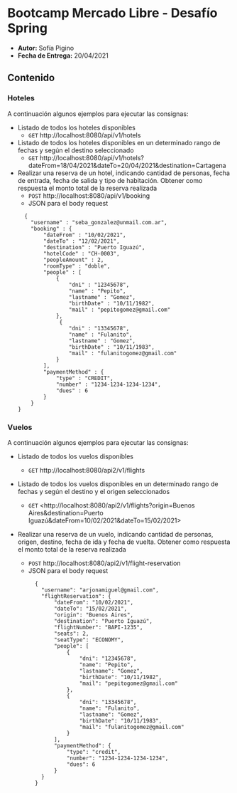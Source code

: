 # Bootcamp Mercado Libre - Desafío Spring

* **Autor:** Sofía Pigino
* **Fecha de Entrega:** 20/04/2021

## Contenido

### Hoteles
A continuación algunos ejemplos para ejecutar las consignas:
* Listado de todos los hoteles disponibles
    * `GET` http://localhost:8080/api/v1/hotels
* Listado de todos los hoteles disponibles en un determinado rango de fechas y según el destino seleccionado
    * `GET` http://localhost:8080/api/v1/hotels?dateFrom=18/04/2021&amp;dateTo=20/04/2021&amp;destination=Cartagena
* Realizar una reserva de un hotel, indicando cantidad de personas, fecha de entrada, fecha de salida y tipo de habitación. Obtener como respuesta el monto total de la reserva realizada
    * `POST` http://localhost:8080/api/v1/booking
    * JSON para el body request  
    ```
      {
        "username" : "seba_gonzalez@unmail.com.ar",
        "booking" : {
            "dateFrom" : "10/02/2021",
            "dateTo" : "12/02/2021",
            "destination" : "Puerto Iguazú",
            "hotelCode" : "CH-0003",
            "peopleAmount" : 2,
            "roomType" : "doble",
            "people" : [
                {
                    "dni" : "12345678",
                    "name" : "Pepito",
                    "lastname" : "Gomez",
                    "birthDate" : "10/11/1982",
                    "mail" : "pepitogomez@gmail.com"
                },
                 {
                    "dni" : "13345678",
                    "name" : "Fulanito",
                    "lastname" : "Gomez",
                    "birthDate" : "10/11/1983",
                    "mail" : "fulanitogomez@gmail.com"
                }
            ],
            "paymentMethod" : {
                "type" : "CREDIT",
                "number" : "1234-1234-1234-1234",
                "dues" : 6
            }
        }
    }
    ```
### Vuelos
A continuación algunos ejemplos para ejecutar las consignas:
* Listado de todos los vuelos disponibles
  * `GET` http://localhost:8080/api2/v1/flights
  
* Listado de todos los vuelos disponibles en un determinado rango de fechas y según el destino y el origen seleccionados
  * `GET` <http://localhost:8080/api2/v1/flights?origin=Buenos Aires&destination=Puerto Iguazú&dateFrom=10/02/2021&dateTo=15/02/2021>
  
* Realizar una reserva de un vuelo, indicando cantidad de personas, origen, destino, fecha de ida y fecha de vuelta. Obtener como respuesta el monto total de la reserva realizada
  * `POST` http://localhost:8080/api2/v1/flight-reservation
  * JSON para el body request
    ```
      {
        "username": "arjonamiguel@gmail.com",
        "flightReservation": {
            "dateFrom": "10/02/2021",
            "dateTo": "15/02/2021",
            "origin": "Buenos Aires",
            "destination": "Puerto Iguazú",
            "flightNumber": "BAPI-1235",
            "seats": 2,
            "seatType": "ECONOMY",
            "people": [
                {
                    "dni": "12345678",
                    "name": "Pepito",
                    "lastname": "Gomez",
                    "birthDate": "10/11/1982",
                    "mail": "pepitogomez@gmail.com"
                },
                {
                    "dni": "13345678",
                    "name": "Fulanito",
                    "lastname": "Gomez",
                    "birthDate": "10/11/1983",
                    "mail": "fulanitogomez@gmail.com"
                }
            ],
            "paymentMethod": {
                "type": "credit",
                "number": "1234-1234-1234-1234",
                "dues": 6
            }
        }
      }
    ```